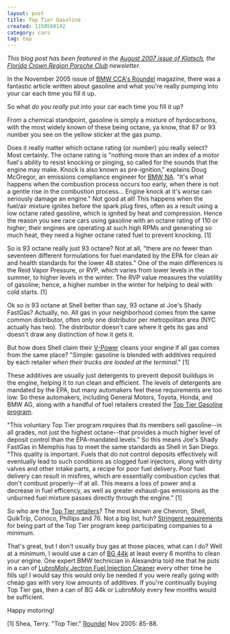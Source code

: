```yaml
--- 
layout: post
title: Top Tier Gasoline
created: 1150560192
category: cars
tag: top
---
```

<em>This blog post has been featured in the <a href="http://www.pcafcr.org/klatsch/2007/Klatsch_newsletter_Aug_07_v3.pdf">August 2007 issue of Klatsch</a>, the  <a href="http://www.pcafcr.org/">Florida Crown Region Porsche Club</a> newsletter.</em>

In the November 2005 issue of <a href="http://www.bmwcca.org/members/am/template.cfm?section=roundel">BMW CCA's Roundel</a> magazine, there was a fantastic article written about gasoline and what you're really pumping into your car each time you fill it up. 

So what <em>do you really</em> put into your car each time you fill it up?

From a chemical standpoint, gasoline is simply a mixture of hyrdocarbons, with the most widely known of these being octane, ya know, that 87 or 93 number you see on the yellow sticker at the gas pump. 

Does it really matter which octane rating (or number) you really select? Most certainly. The octane rating is "nothing more than an index of a motor fuel's ability to resist knocking or pinging, so called for the sounds that the engine may make. Knock is also known as pre-ignition," explains Doug McGregor, an emissions compliance engineer for <a href="http://www.bmwusa.com/">BMW NA</a>. "It's what happens when the combustion process occurs too early, when there is not a gentle rise in the combustion process... Engine knock at it's worse can seriously damage an engine." Not good at all! This happens when the fuel/air mixture ignites before the spark plug fires, often as a result using a low octane rated gasoline, which is ignited by heat and compression. Hence the reason you see race cars using gasoline with an octane rating of 110 or higher; their engines are operating at such high RPMs and generating so much heat, they need a higher octane rated fuel to prevent knocking. [1]

So is 93 octane really just 93 octane? Not at all, "there are no fewer than seventeen different formulations for fuel mandated by the EPA for clean air and health standards for the lower 48 states." One of the main differences is the Reid Vapor Pressure, or RVP, which varies from lower levels in the summer, to higher levels in the winter. The RVP value measures the volatility of gasoline; hence, a higher number in the winter for helping to deal with cold starts. [1]

Ok so is 93 octane at Shell better than say, 93 octane at Joe's Shady FastGas? Actually, no. All gas in your neighborhood comes from the same common distributor, often only one distributor per metropolitan area (NYC actually has two). The distributor doesn't care where it gets its gas and doesn't draw any distinction of how it gets it.

But how does Shell claim their <a href="http://www.shell.com/us/vpower/">V-Power</a> cleans your engine if all gas comes from the same place? "Simple: gasoline is blended with additives required by each retailer <em>when their trucks are loaded at the terminal</em>." [1]

These additives are usually just detergents to prevent deposit buildups in the engine, helping it to run clean and efficient. The levels of detergents are mandated by the EPA, but many automakers feel these requirements are too low. So these automakers, including General Motors, Toyota, Honda, and BMW AG, along with a handful of fuel retailers created the <a href="http://www.toptiergas.com/">Top Tier Gasoline program</a>.

"This voluntary Top Tier program requires that its members sell gasoline--in all grades, not just the highest octane--that provides a much higher level of deposit control than the EPA-mandated levels." So this means Joe's Shady FastGas in Memphis has to meet the same standards as Shell in San Diego. "This quality is important. Fuels that do not control deposits effectively will eventually lead to such conditions as clogged fuel injectors, along with dirty valves and other intake parts, a recipe for poor fuel delivery. Poor fuel delivery can result in misfires, which are essentially combustion cycles that don't combust properly--if at all. This means a loss of power and a decrease in fuel efficency, as well as greater exhaust-gas emissions as the unburned fuel mixture passes directly through the engine." [1]

So who are the <a href="http://www.toptiergas.com/retailers.html">Top Tier retailers</a>? The most known are Chevron, Shell, QuikTrip, Conoco, Phillips and 76. Not a big list, huh? <a href="http://www.toptiergas.com/deposit_control.html">Stringent requirements</a> for being part of the Top Tier program keep participating companies to a minimum.

That's great, but I don't usually buy gas at those places, what can I do? Well at a minimum, I would use a can of <a href="http://www.bgprod.com/products/fuelair.html">BG 44k</a> at least every 6 months to clean your engine. One expert BMW technician in Alexandria told me that he puts in a can of <a href="http://www.forparts.com/fluids.htm">LubroMoly Jectron Fuel Injection Cleaner</a> every other time he fills up! I would say this would only be needed if you were really going with cheap gas with very low amounts of additives. If you're continually buying Top Tier gas, then a can of BG 44k or LubroMoly every few months would be sufficient.

Happy motoring!


[1] Shea, Terry. "Top Tier." <a href="http://www.bmwcca.org/members/am/template.cfm?section=roundel">Roundel</a> Nov 2005: 85-88.
